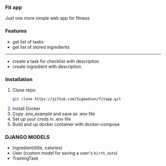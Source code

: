 ### Fit app

Just one more simple web app for fitness

### Features

- get list of tasks
- get list of stored ingredients
---
- create a task for checklist with description
- create ingredient with description



### Installation

1. Clone repo:
   ```bash
   git clone https://github.com/Sigmadsen/fitapp.git
2. Install Docker
3. Copy .env_example and save as .env file
4. Set up your creds in .env file
5. Build and up docker container with docker-compose
   
### DJANGO MODELS
- Ingredient(title, calories)
- User (custom model for saving a user's `birth_date`)
- TrainingTask